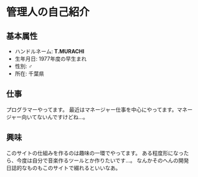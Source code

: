 # 管理人の自己紹介
## 基本属性
- ハンドルネーム: **T.MURACHI**
- 生年月日: 1977年度の早生まれ
- 性別: ♂
- 所在: 千葉県

## 仕事
プログラマーやってます。
最近はマネージャー仕事を中心にやってます。マネージャー向いてないんですけどね…。

## 興味
このサイトの仕組みを作るのは趣味の一環でやってます。
ある程度形になったら、今度は自分で音楽作るツールとか作りたいです…。
なんかそのへんの開発日誌的なものもこのサイトで綴れるといいなあ。

